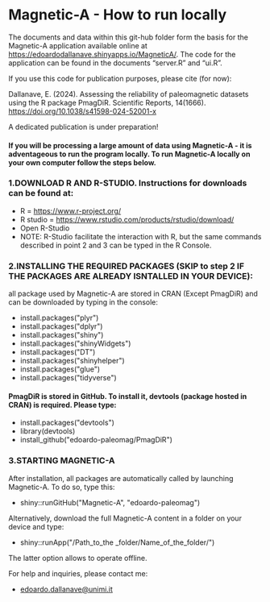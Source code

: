 # Magnetic-A - How to run locally

The documents and data within this git-hub folder form the basis for the Magnetic-A application available online at https://edoardodallanave.shinyapps.io/MagneticA/. The code for the application can be found in the documents “server.R” and “ui.R”. 

If you use this code for publication purposes, please cite (for now):

Dallanave, E. (2024). Assessing the reliability of paleomagnetic datasets using the R package PmagDiR. Scientific Reports, 14(1666). https://doi.org/10.1038/s41598-024-52001-x

A dedicated publication is under preparation!

#### If you will be processing a large amount of data using Magnetic-A - it is adventageous to run the program locally. To run Magnetic-A locally on your own computer follow the steps below.

### 1.DOWNLOAD R AND R-STUDIO. Instructions for downloads can be found at:
* R = https://www.r-project.org/
* R studio = https://www.rstudio.com/products/rstudio/download/
* Open R-Studio
* NOTE: R-Studio facilitate the interaction with R, but the same commands described in point 2 and 3 can be typed in the R Console.

### 2.INSTALLING THE REQUIRED PACKAGES (SKIP to step 2 IF THE PACKAGES ARE ALREADY ISNTALLED IN YOUR DEVICE): 
all package used by Magnetic-A are stored in CRAN (Except PmagDiR) and can be downloaded by typing in the console:

* install.packages("plyr")
* install.packages("dplyr")
* install.packages("shiny")
* install.packages("shinyWidgets")
* install.packages("DT")
* install.packages("shinyhelper")
* install.packages("glue")
* install.packages("tidyverse")
  
#### PmagDiR is stored in GitHub. To install it, devtools (package hosted in CRAN) is required. Please type:

* install.packages("devtools")
* library(devtools)
* install_github("edoardo-paleomag/PmagDiR")

### 3.STARTING MAGNETIC-A

After installation, all packages are automatically called by launching Magnetic-A. To do so, type this:

* shiny::runGitHub("Magnetic-A", "edoardo-paleomag")

Alternatively, download the full Magnetic-A content in a folder on your device and type:

* shiny::runApp("/Path_to_the _folder/Name_of_the_folder/")

The latter option allows to operate offline.

For help and inquiries, please contact me: 

* edoardo.dallanave@unimi.it


